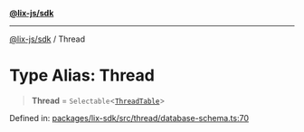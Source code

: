[**@lix-js/sdk**](../README.md)

***

[@lix-js/sdk](../README.md) / Thread

# Type Alias: Thread

> **Thread** = `Selectable`\<[`ThreadTable`](ThreadTable.md)\>

Defined in: [packages/lix-sdk/src/thread/database-schema.ts:70](https://github.com/opral/monorepo/blob/95d464500b14a3c0aabc535935d800ebcc86d1ad/packages/lix-sdk/src/thread/database-schema.ts#L70)
